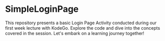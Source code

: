# SimpleLoginPage
This repository presents a basic Login Page Activity conducted during our first week lecture with KodeGo. Explore the code and dive into the concepts covered in the session. Let's embark on a learning journey together!
